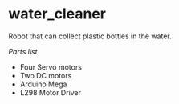 # water_cleaner

Robot that can collect plastic bottles in the water.


*Parts list*
-  Four Servo motors
-  Two DC motors
-  Arduino Mega
-  L298 Motor Driver
